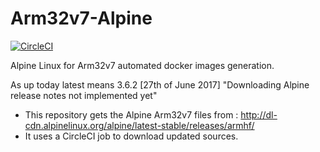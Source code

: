 # Arm32v7-Alpine

[![CircleCI](https://circleci.com/gh/ogomezm/Arm32v7-Alpine.svg?style=svg)](https://circleci.com/gh/ogomezm/Arm32v7-Alpine)

Alpine Linux for Arm32v7 automated docker images generation.

As up today latest means 3.6.2 [27th of June 2017] "Downloading Alpine release notes not implemented yet"

- This repository gets the Alpine Arm32v7 files from : http://dl-cdn.alpinelinux.org/alpine/latest-stable/releases/armhf/
- It uses a CircleCI job to download updated sources.
